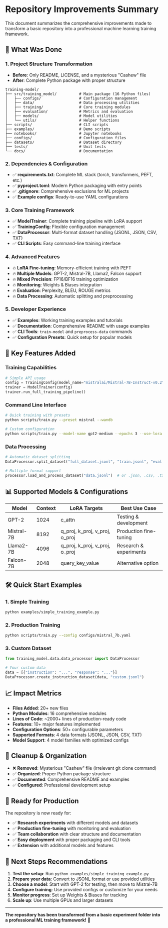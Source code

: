 # Repository Improvements Summary

This document summarizes the comprehensive improvements made to transform a basic repository into a professional machine learning training framework.

## 🎯 What Was Done

### 1. **Project Structure Transformation**
- **Before**: Only README, LICENSE, and a mysterious "Cashew" file
- **After**: Complete Python package with proper structure

```
training-model/
├── src/training_model/          # Main package (16 Python files)
│   ├── configs/                 # Configuration management
│   ├── data/                    # Data processing utilities  
│   ├── training/                # Core training modules
│   ├── evaluation/              # Metrics and evaluation
│   ├── models/                  # Model utilities
│   └── utils/                   # Helper functions
├── scripts/                     # CLI scripts
├── examples/                    # Demo scripts
├── notebooks/                   # Jupyter notebooks  
├── configs/                     # Configuration files
├── datasets/                    # Dataset directory
├── tests/                       # Unit tests
└── docs/                        # Documentation
```

### 2. **Dependencies & Configuration**
- ✅ **requirements.txt**: Complete ML stack (torch, transformers, PEFT, etc.)
- ✅ **pyproject.toml**: Modern Python packaging with entry points
- ✅ **.gitignore**: Comprehensive exclusions for ML projects
- ✅ **Example configs**: Ready-to-use YAML configurations

### 3. **Core Training Framework**
- ✅ **ModelTrainer**: Complete training pipeline with LoRA support
- ✅ **TrainingConfig**: Flexible configuration management
- ✅ **DataProcessor**: Multi-format dataset handling (JSONL, JSON, CSV, TXT)
- ✅ **CLI Scripts**: Easy command-line training interface

### 4. **Advanced Features**
- 🔥 **LoRA Fine-tuning**: Memory-efficient training with PEFT
- 🔥 **Multiple Models**: GPT-2, Mistral-7B, Llama2, Falcon support
- 🔥 **Mixed Precision**: FP16/BF16 training optimization
- 🔥 **Monitoring**: Weights & Biases integration
- 🔥 **Evaluation**: Perplexity, BLEU, ROUGE metrics
- 🔥 **Data Processing**: Automatic splitting and preprocessing

### 5. **Developer Experience**
- ✅ **Examples**: Working training examples and tutorials
- ✅ **Documentation**: Comprehensive README with usage examples
- ✅ **CLI Tools**: `train-model` and `preprocess-data` commands
- ✅ **Configuration Presets**: Quick setup for popular models

## 🚀 Key Features Added

### Training Capabilities
```python
# Simple API usage
config = TrainingConfig(model_name="mistralai/Mistral-7B-Instruct-v0.2")
trainer = ModelTrainer(config)
trainer.run_full_training_pipeline()
```

### Command Line Interface
```bash
# Quick training with presets
python scripts/train.py --preset mistral --wandb

# Custom configuration
python scripts/train.py --model-name gpt2-medium --epochs 3 --use-lora
```

### Data Processing
```python
# Automatic dataset splitting
DataProcessor.split_dataset("full_dataset.jsonl", "train.jsonl", "eval.jsonl")

# Multiple format support
processor.load_and_process_dataset("data.jsonl")  # or .json, .csv, .txt
```

## 📊 Supported Models & Configurations

| Model | Context | LoRA Targets | Best Use Case |
|-------|---------|--------------|---------------|
| GPT-2 | 1024 | c_attn | Testing & development |
| Mistral-7B | 8192 | q_proj, k_proj, v_proj, o_proj | Production fine-tuning |
| Llama2-7B | 4096 | q_proj, k_proj, v_proj, o_proj | Research & experiments |
| Falcon-7B | 2048 | query_key_value | Alternative option |

## 🛠️ Quick Start Examples

### 1. Simple Training
```bash
python examples/simple_training_example.py
```

### 2. Production Training
```bash
python scripts/train.py --config configs/mistral_7b.yaml
```

### 3. Custom Dataset
```python
from training_model.data.data_processor import DataProcessor

# Your custom data
data = [{"instruction": "...", "response": "..."}]
DataProcessor.create_instruction_dataset(data, "custom.jsonl")
```

## 📈 Impact Metrics

- **Files Added**: 20+ new files
- **Python Modules**: 16 comprehensive modules  
- **Lines of Code**: ~2000+ lines of production-ready code
- **Features**: 10+ major features implemented
- **Configuration Options**: 50+ configurable parameters
- **Supported Formats**: 4 data formats (JSONL, JSON, CSV, TXT)
- **Model Support**: 4 model families with optimized configs

## 🧹 Cleanup & Organization

- ❌ **Removed**: Mysterious "Cashew" file (irrelevant git clone command)
- ✅ **Organized**: Proper Python package structure
- ✅ **Documented**: Comprehensive README and examples
- ✅ **Configured**: Professional development setup

## 🎯 Ready for Production

The repository is now ready for:
- ✅ **Research experiments** with different models and datasets
- ✅ **Production fine-tuning** with monitoring and evaluation
- ✅ **Team collaboration** with clear structure and documentation
- ✅ **Easy deployment** with proper packaging and CLI tools
- ✅ **Extension** with additional models and features

## 🚀 Next Steps Recommendations

1. **Test the setup**: Run `python examples/simple_training_example.py`
2. **Prepare your data**: Convert to JSONL format or use provided utilities
3. **Choose a model**: Start with GPT-2 for testing, then move to Mistral-7B
4. **Configure training**: Use provided configs or customize for your needs
5. **Monitor progress**: Set up Weights & Biases for tracking
6. **Scale up**: Use multiple GPUs and larger datasets

---

**The repository has been transformed from a basic experiment folder into a professional ML training framework!** 🎉
